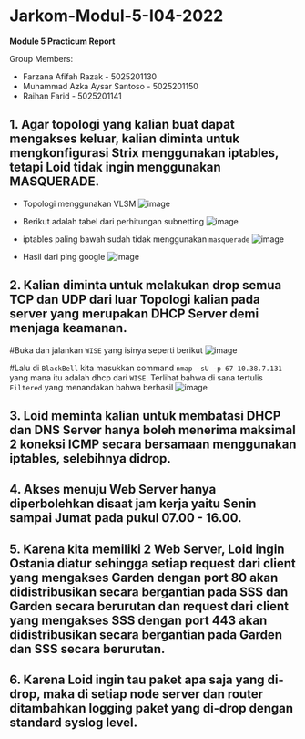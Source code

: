# Jarkom-Modul-5-I04-2022

**Module 5 Practicum Report**

Group Members:

+ Farzana Afifah Razak - 5025201130
+ Muhammad Azka Aysar Santoso - 5025201150
+ Raihan Farid - 5025201141


## 1. Agar topologi yang kalian buat dapat mengakses keluar, kalian diminta untuk mengkonfigurasi Strix menggunakan iptables, tetapi Loid tidak ingin menggunakan MASQUERADE.

- Topologi menggunakan VLSM 
![image](https://user-images.githubusercontent.com/81352414/206863677-f1d9c123-5316-4bff-9e38-c8361656c2f1.png)

- Berikut adalah tabel dari perhitungan subnetting
![image](https://user-images.githubusercontent.com/81352414/206863724-1787f0f9-f8d8-419d-bdf8-46b9c190a957.png)

- iptables paling bawah sudah tidak menggunakan ```masquerade```
![image](https://user-images.githubusercontent.com/81352414/206863811-d9949d04-e431-448e-a321-73b436df8039.png)

- Hasil dari ping google
![image](https://user-images.githubusercontent.com/81352414/206863828-bb2aa23b-9a82-4418-8bab-9e043f4e7583.png)

## 2. Kalian diminta untuk melakukan drop semua TCP dan UDP dari luar Topologi kalian pada server yang merupakan DHCP Server demi menjaga keamanan.

#Buka dan jalankan ```WISE``` yang isinya seperti berikut
![image](https://user-images.githubusercontent.com/81352414/206863936-2b8c3681-8438-4091-8f26-55e8aa1c35c0.png)

#Lalu di ```BlackBell``` kita masukkan command ```nmap -sU -p 67 10.38.7.131``` yang mana itu adalah dhcp dari ```WISE```. Terlihat bahwa di sana tertulis ```Filtered``` yang menandakan bahwa berhasil
![image](https://user-images.githubusercontent.com/81352414/206864008-119637dd-6d13-44d0-9162-2aa8e6f9ea87.png)

## 3. Loid meminta kalian untuk membatasi DHCP dan DNS Server hanya boleh menerima maksimal 2 koneksi ICMP secara bersamaan menggunakan iptables, selebihnya didrop.


## 4. Akses menuju Web Server hanya diperbolehkan disaat jam kerja yaitu Senin sampai Jumat pada pukul 07.00 - 16.00.

## 5. Karena kita memiliki 2 Web Server, Loid ingin Ostania diatur sehingga setiap request dari client yang mengakses Garden dengan port 80 akan didistribusikan secara bergantian pada SSS dan Garden secara berurutan dan request dari client yang mengakses SSS dengan port 443 akan didistribusikan secara bergantian pada Garden dan SSS secara berurutan.

## 6. Karena Loid ingin tau paket apa saja yang di-drop, maka di setiap node server dan router ditambahkan logging paket yang di-drop dengan standard syslog level.
